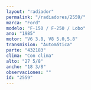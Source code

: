 ```yaml
---
layout: "radiador"
permalink: "/radiadores/2559/"
marca: "Ford"
modelo: "F-150 / F-250 / Lobo"
ano: "1985"
motor: "V6 3.8, V8 5.0,5.8"
transmision: "Automática"
parte: "432183"
clima: "Con clima"
alto: "27 5/8"
ancho: "18 3/8"
observaciones: ""
id: "2559"
---
```


